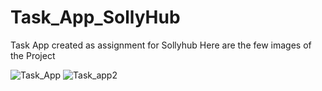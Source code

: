 # Task_App_SollyHub
Task App created as assignment for Sollyhub
Here are the few images of the Project


![Task_App](https://user-images.githubusercontent.com/57824709/138058700-656d8dd9-0b08-432f-8c0a-9feb3695744c.png)
![Task_app2](https://user-images.githubusercontent.com/57824709/138058711-9a84da83-0158-4b5b-bb2e-66a03e49662b.png)
